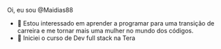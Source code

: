 Oi, eu sou @Maidias88
- 👀 Estou interessado em aprender a programar para uma transição de carreira e me tornar mais uma mulher no mundo dos códigos.
- 🌱 Iniciei o curso de Dev full stack na Tera

<!---
Maidias88/Maidias88 is a ✨ special ✨ repository because its `README.md` (this file) appears on your GitHub profile.
You can click the Preview link to take a look at your changes.
--->
